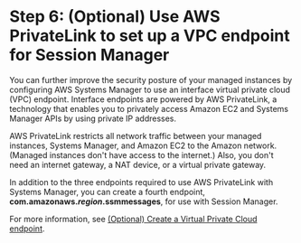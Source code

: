 # Step 6: \(Optional\) Use AWS PrivateLink to set up a VPC endpoint for Session Manager<a name="session-manager-getting-started-privatelink"></a>

You can further improve the security posture of your managed instances by configuring AWS Systems Manager to use an interface virtual private cloud \(VPC\) endpoint\. Interface endpoints are powered by AWS PrivateLink, a technology that enables you to privately access Amazon EC2 and Systems Manager APIs by using private IP addresses\. 

AWS PrivateLink restricts all network traffic between your managed instances, Systems Manager, and Amazon EC2 to the Amazon network\. \(Managed instances don't have access to the internet\.\) Also, you don't need an internet gateway, a NAT device, or a virtual private gateway\. 

In addition to the three endpoints required to use AWS PrivateLink with Systems Manager, you can create a fourth endpoint, **com\.amazonaws\.*region*\.ssmmessages**, for use with Session Manager\.

For more information, see [\(Optional\) Create a Virtual Private Cloud endpoint](setup-create-vpc.md)\.